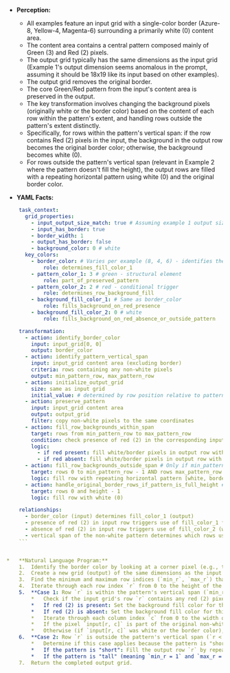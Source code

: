 *   **Perception:**
    *   All examples feature an input grid with a single-color border (Azure-8, Yellow-4, Magenta-6) surrounding a primarily white (0) content area.
    *   The content area contains a central pattern composed mainly of Green (3) and Red (2) pixels.
    *   The output grid typically has the same dimensions as the input grid (Example 1's output dimension seems anomalous in the prompt, assuming it should be 18x19 like its input based on other examples).
    *   The output grid removes the original border.
    *   The core Green/Red pattern from the input's content area is preserved in the output.
    *   The key transformation involves changing the background pixels (originally white or the border color) based on the content of each row within the pattern's extent, and handling rows outside the pattern's extent distinctly.
    *   Specifically, for rows within the pattern's vertical span: if the row contains Red (2) pixels in the input, the background in the output row becomes the original border color; otherwise, the background becomes white (0).
    *   For rows outside the pattern's vertical span (relevant in Example 2 where the pattern doesn't fill the height), the output rows are filled with a repeating horizontal pattern using white (0) and the original border color.

*   **YAML Facts:**
    
```yaml
    task_context:
      grid_properties:
        - input_output_size_match: true # Assuming example 1 output size was a typo
        - input_has_border: true
        - border_width: 1
        - output_has_border: false
        - background_color: 0 # white
      key_colors:
        - border_color: # Varies per example (8, 4, 6) - identifies the input border
            role: determines_fill_color_1
        - pattern_color_1: 3 # green - structural element
            role: part_of_preserved_pattern
        - pattern_color_2: 2 # red - conditional trigger
            role: determines_row_background_fill
        - background_fill_color_1: # Same as border_color
            role: fills_background_on_red_presence
        - background_fill_color_2: 0 # white
            role: fills_background_on_red_absence_or_outside_pattern

    transformation:
      - action: identify_border_color
        input: input_grid[0, 0]
        output: border_color
      - action: identify_pattern_vertical_span
        input: input_grid content area (excluding border)
        criteria: rows containing any non-white pixels
        output: min_pattern_row, max_pattern_row
      - action: initialize_output_grid
        size: same as input grid
        initial_value: # determined by row position relative to pattern span
      - action: preserve_pattern
        input: input_grid content area
        output: output_grid
        filter: copy non-white pixels to the same coordinates
      - action: fill_row_backgrounds_within_span
        target: rows from min_pattern_row to max_pattern_row
        condition: check presence of red (2) in the corresponding input row (content area)
        logic:
          - if red present: fill white/border pixels in output row with border_color
          - if red absent: fill white/border pixels in output row with white (0)
      - action: fill_row_backgrounds_outside_span # Only if min_pattern_row > 0 or max_pattern_row < height - 1
        target: rows 0 to min_pattern_row - 1 AND rows max_pattern_row + 1 to height - 1
        logic: fill row with repeating horizontal pattern [white, border_color, border_color]
      - action: handle_original_border_rows_if_pattern_is_full_height # if min_pattern_row = 1 and max_pattern_row = height - 2
        target: rows 0 and height - 1
        logic: fill row with white (0)

    relationships:
      - border_color (input) determines fill_color_1 (output)
      - presence of red (2) in input row triggers use of fill_color_1 for that row's background
      - absence of red (2) in input row triggers use of fill_color_2 (white) for that row's background
      - vertical span of the non-white pattern determines which rows use conditional fill vs pattern fill
    ```


*   **Natural Language Program:**
    1.  Identify the border color by looking at a corner pixel (e.g., top-left) of the input grid.
    2.  Create a new grid (output) of the same dimensions as the input grid.
    3.  Find the minimum and maximum row indices (`min_r`, `max_r`) that contain any non-background (non-white) pixels within the input grid's content area (i.e., excluding the 1-pixel border).
    4.  Iterate through each row index `r` from 0 to the height of the grid minus 1.
    5.  **Case 1: Row `r` is within the pattern's vertical span (`min_r <= r <= max_r`).**
        *   Check if the input grid's row `r` contains any red (2) pixels within the content columns (between column 1 and width-2).
        *   If red (2) is present: Set the background fill color for this output row to be the identified border color.
        *   If red (2) is absent: Set the background fill color for this output row to be white (0).
        *   Iterate through each column index `c` from 0 to the width of the grid minus 1.
        *   If the pixel `input[r, c]` is part of the original non-white pattern (i.e., not white and not the border color, typically green or red), copy `input[r, c]` to `output[r, c]`.
        *   Otherwise (if `input[r, c]` was white or the border color), set `output[r, c]` to the background fill color determined for this row.
    6.  **Case 2: Row `r` is outside the pattern's vertical span (`r < min_r` or `r > max_r`).**
        *   Determine if this case applies because the pattern is "short" (like Example 2) or because we are processing the original top/bottom border rows of a "tall" pattern (like Examples 1 and 3). This can be checked by seeing if `min_r > 1` or `max_r < height - 2`.
        *   If the pattern is "short": Fill the output row `r` by repeating the horizontal pattern `[white, border_color, border_color]` across the columns.
        *   If the pattern is "tall" (meaning `min_r = 1` and `max_r = height - 2`, and we are currently processing row 0 or row height-1): Fill the output row `r` entirely with white (0).
    7.  Return the completed output grid.